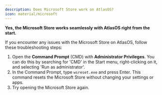 ```yaml
---
description: Does Microsoft Store work on AtlasOS?
icon: material/microsoft
---
```


**Yes, the Microsoft Store works seamlessly with AtlasOS right from the start.**

If you encounter any issues with the Microsoft Store on AtlasOS, follow these troubleshooting steps:

1. Open the **Command Prompt** (CMD) with **Administrator Privileges**. You can do this by searching for 'CMD' in the Start menu, right-clicking on it, and selecting 'Run as administrator'.
2. In the Command Prompt, type `wsreset.exe` and press Enter. This command resets the Microsoft Store without changing your settings or apps.
3. Try opening the Microsoft Store again.
